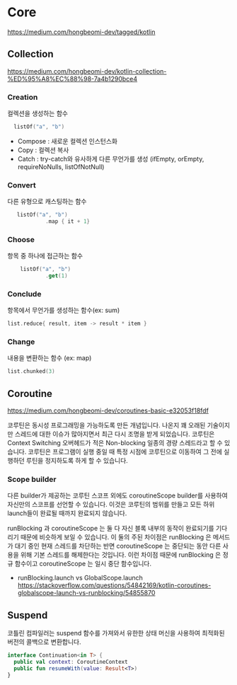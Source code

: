 # Core

https://medium.com/hongbeomi-dev/tagged/kotlin

## Collection
https://medium.com/hongbeomi-dev/kotlin-collection-%ED%95%A8%EC%88%98-7a4b1290bce4

### Creation
컬렉션을 생성하는 함수 
~~~kotlin
  listOf("a", "b")
~~~

- Compose : 새로운 컬렉션 인스턴스화
- Copy : 컬렉션 복사
- Catch :  try-catch와 유사하게 다른 무언가를 생성 (ifEmpty, orEmpty, requireNoNulls, listOfNotNull)


### Convert
다른 유형으로 캐스팅하는 함수
~~~kotlin
   listOf("a", "b")
            .map { it + 1}
~~~

### Choose
항목 중 하나에 접근하는 함수
~~~kotlin
    listOf("a", "b")
            .get(1)
~~~

### Conclude
항목에서 무언가를 생성하는 함수(ex: sum)
~~~kotlin
list.reduce{ result, item -> result * item }
~~~

### Change
내용을 변환하는 함수 (ex: map)
~~~kotlin
list.chunked(3)
~~~


## Coroutine

https://medium.com/hongbeomi-dev/coroutines-basic-e32053f18fdf

코루틴은 동시성 프로그래밍을 가능하도록 만든 개념입니다. 나온지 꽤 오래된 기술이지만 스레드에 대한 이슈가 많아지면서 최근 다시 조명을 받게 되었습니다. 
코루틴은 Context Switching 오버헤드가 적은 Non-blocking 일종의 경량 스레드라고 할 수 있습니다. 
코루틴은 프로그램이 실행 중일 때 특정 시점에 코루틴으로 이동하여 그 전에 실행하던 루틴을 정지하도록 하게 할 수 있습니다. 


### Scope builder

다른 builder가 제공하는 코루틴 스코프 외에도 coroutineScope builder를 사용하여 자신만의 스코프를 선언할 수 있습니다. 
이것은 코루틴의 범위를 만들고 모든 하위 launch들이 완료될 때까지 완료되지 않습니다.

runBlocking 과 coroutineScope 는 둘 다 자신 블록 내부의 동작이 완료되기를 기다리기 때문에 비슷하게 보일 수 있습니다. 
이 둘의 주된 차이점은 runBlocking 은 메서드가 대기 중인 현재 스레드를 차단하는 반면 coroutineScope 는 중단되는 동안 다른 사용을 위해 기본 스레드를 해제한다는 것입니다. 
이런 차이점 때문에 runBlocking 은 정규 함수이고 coroutineScope 는 일시 중단 함수입니다.


- runBlocking.launch vs GlobalScope.launch
https://stackoverflow.com/questions/54842169/kotlin-coroutines-globalscope-launch-vs-runblocking/54855870


## Suspend

코틀린 컴파일러는 suspend 함수를 가져와서 유한한 상태 머신을 사용하여 최적화된 버전의 콜백으로 변환합니다.

~~~kotlin
interface Continuation<in T> {
  public val context: CoroutineContext
  public fun resumeWith(value: Result<T>)
}
~~~